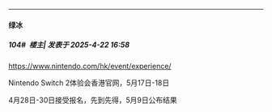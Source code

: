﻿
*****

####  绿冰  
##### 104#         楼主| 发表于 2025-4-22 16:58

https://www.nintendo.com/hk/event/experience/

Nintendo Switch 2体验会香港官网，5月17日-18日

4月28日-30日接受报名，先到先得，5月9日公布结果

